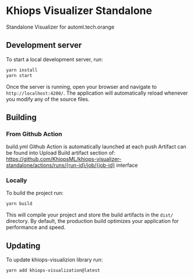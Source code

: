 # Khiops Visualizer Standalone

Standalone Visualizer for automl.tech.orange

## Development server

To start a local development server, run:

```bash
yarn install
yarn start
```

Once the server is running, open your browser and navigate to `http://localhost:4200/`. The application will automatically reload whenever you modify any of the source files.

## Building

### From Github Action

build.yml Github Action is automatically launched at each push
Artifact can be found into Upload Build artifact section of:
https://github.com/KhiopsML/khiops-visualizer-standalone/actions/runs/{run-id}/job/{job-id} interface

### Locally

To build the project run:

```bash
yarn build
```

This will compile your project and store the build artifacts in the `dist/` directory. By default, the production build optimizes your application for performance and speed.

## Updating

To update khiops-visualizion library run:

```bash
yarn add khiops-visualization@latest
```

